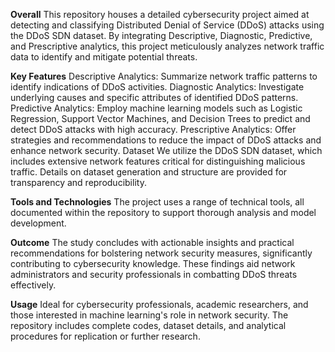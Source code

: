 **Overall**
This repository houses a detailed cybersecurity project aimed at detecting and classifying Distributed Denial of Service (DDoS) attacks using the DDoS SDN dataset. By integrating Descriptive, Diagnostic, Predictive, and Prescriptive analytics, this project meticulously analyzes network traffic data to identify and mitigate potential threats.

**Key Features**
Descriptive Analytics: Summarize network traffic patterns to identify indications of DDoS activities.
Diagnostic Analytics: Investigate underlying causes and specific attributes of identified DDoS patterns.
Predictive Analytics: Employ machine learning models such as Logistic Regression, Support Vector Machines, and Decision Trees to predict and detect DDoS attacks with high accuracy.
Prescriptive Analytics: Offer strategies and recommendations to reduce the impact of DDoS attacks and enhance network security.
Dataset
We utilize the DDoS SDN dataset, which includes extensive network features critical for distinguishing malicious traffic. Details on dataset generation and structure are provided for transparency and reproducibility.

**Tools and Technologies**
The project uses a range of technical tools, all documented within the repository to support thorough analysis and model development.

**Outcome**
The study concludes with actionable insights and practical recommendations for bolstering network security measures, significantly contributing to cybersecurity knowledge. These findings aid network administrators and security professionals in combatting DDoS threats effectively.

**Usage**
Ideal for cybersecurity professionals, academic researchers, and those interested in machine learning's role in network security. The repository includes complete codes, dataset details, and analytical procedures for replication or further research.
